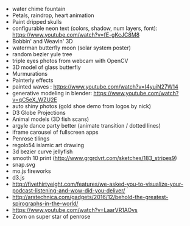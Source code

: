 - water chime fountain
- Petals, raindrop, heart animation
- Paint dripped skulls
- configurable neon text (colors, shadow, num layers, font): https://www.youtube.com/watch?v=fE-gKcJC8M8
- Bobbin' and Weavin' 3D
- waterman butterfly moon (solar system poster)
- random bezier yule tree
- triple eyes photos from webcam with OpenCV
- 3D model of glass butterfly
- Murmurations
- Painterly effects
- painted waves : https://www.youtube.com/watch?v=I4yuiN27W14
- generative modeling in blender: https://www.youtube.com/watch?v=qC5eX_WZU2E
- auto shiny photos (gold shoe demo from logos by nick)
- D3 Globe Projections
- Animal models (3D fish scans)
- argyle dance party better (animate transition / dotted lines)
- iframe carousel of fullscreen apps
- Penrose tilings
- regolo54 islamic art drawing
- 3d bezier curve jellyfish
- smooth 10 print (http://www.grgrdvrt.com/sketches/183_stripes9)
- snap.svg
- mo.js fireworks
- d3.js
- http://fivethirtyeight.com/features/we-asked-you-to-visualize-your-podcast-listening-and-wow-did-you-deliver/
- http://arstechnica.com/gadgets/2016/12/behold-the-greatest-spirographs-in-the-world/
- https://www.youtube.com/watch?v=LaarVR1AOvs
- Zoom on super star of penrose


